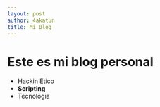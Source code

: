 ```yaml
---
layout: post
author: 4akatun
title: Mi Blog
---
```


# Este es mi blog personal

* Hackin Etico
* **Scripting**
* Tecnologia
